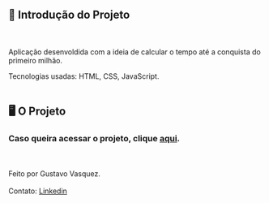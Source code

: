 ## 📄 Introdução do Projeto
<br/><br/>
Aplicação desenvoldida com a ideia de calcular o tempo até a conquista do primeiro milhão.

Tecnologias usadas: HTML, CSS, JavaScript.
<br/><br/>
## 🖥 O Projeto

### Caso queira acessar o projeto, clique [aqui](https://tafuso.github.io/Calculadora-Milhao/).

<br/><br/>
Feito por Gustavo Vasquez.<br/><br/>
Contato: [Linkedin](https://www.linkedin.com/in/gustavo-vasquez-480753143/)
